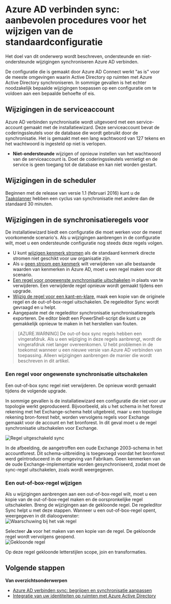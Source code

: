 <properties
    pageTitle="Azure AD verbinden sync: aanbevolen procedures voor het wijzigen van de standaardconfiguratie | Microsoft Azure"
    description="Bevat de aanbevolen procedures voor het wijzigen van de standaardconfiguratie van Azure AD verbinden sync."
    services="active-directory"
    documentationCenter=""
    authors="andkjell"
    manager="femila"
    editor=""/>

<tags
    ms.service="active-directory"
    ms.workload="identity"
    ms.tgt_pltfrm="na"
    ms.devlang="na"
    ms.topic="article"
    ms.date="08/22/2016"
    ms.author="markvi;andkjell"/>


# <a name="azure-ad-connect-sync-best-practices-for-changing-the-default-configuration"></a>Azure AD verbinden sync: aanbevolen procedures voor het wijzigen van de standaardconfiguratie
Het doel van dit onderwerp wordt beschreven, ondersteunde en niet-ondersteunde wijzigingen synchroniseren Azure AD verbinden.

De configuratie die is gemaakt door Azure AD Connect werkt "as is" voor de meeste omgevingen waarin Active Directory op ruimten met Azure Active Directory synchroniseren. In sommige gevallen is het echter noodzakelijk bepaalde wijzigingen toepassen op een configuratie om te voldoen aan een bepaalde behoefte of eis.

## <a name="changes-to-the-service-account"></a>Wijzigingen in de serviceaccount
Azure AD verbinden synchronisatie wordt uitgevoerd met een service-account gemaakt met de installatiewizard. Deze serviceaccount bevat de coderingssleutels voor de database die wordt gebruikt door de synchronisatie. Het is gemaakt met een lang wachtwoord van 127 tekens en het wachtwoord is ingesteld op niet is verlopen.

- **Niet-ondersteunde** wijzigen of opnieuw instellen van het wachtwoord van de serviceaccount is. Doet de coderingssleutels vernietigt en de service is geen toegang tot de database en kan niet worden gestart.

## <a name="changes-to-the-scheduler"></a>Wijzigingen in de scheduler
Beginnen met de release van versie 1.1 (februari 2016) kunt u de [Taakplanner](active-directory-aadconnectsync-feature-scheduler.md) hebben een cyclus van synchronisatie met andere dan de standaard 30 minuten.

## <a name="changes-to-synchronization-rules"></a>Wijzigingen in de synchronisatieregels voor
De installatiewizard biedt een configuratie die moet werken voor de meest voorkomende scenario's. Als u wijzigingen aanbrengen in de configuratie wilt, moet u een ondersteunde configuratie nog steeds deze regels volgen.

- U kunt [wijzigen kenmerk stromen](active-directory-aadconnectsync-change-the-configuration.md#other-common-attribute-flow-changes) als de standaard kenmerk directe stromen niet geschikt voor uw organisatie zijn.
- Als u [geen stroom een kenmerk](active-directory-aadconnectsync-change-the-configuration.md#do-not-flow-an-attribute) wilt verwijderen van alle bestaande waarden van kenmerken in Azure AD, moet u een regel maken voor dit scenario.
- [Een regel voor ongewenste synchronisatie uitschakelen](#disable-an-unwanted-sync-rule) in plaats van te verwijderen. Een verwijderde regel opnieuw wordt gemaakt tijdens een upgrade.
- [Wijzig de regel voor een kant-en-klare](#change-an-out-of-box-rule), maak een kopie van de originele regel en de out-of-box-regel uitschakelen. De regeleditor Sync wordt gevraagd en u helpt.
- Aangepaste met de regeleditor synchronisatie synchronisatieregels exporteren. De editor biedt een PowerShell-script die kunt u ze gemakkelijk opnieuw te maken in het herstellen van fouten.

>[AZURE.WARNING] De out-of-box sync regels hebben een vingerafdruk. Als u een wijziging in deze regels aanbrengt, wordt de vingerafdruk niet langer overeenkomen. U hebt problemen in de toekomst wanneer u een nieuwe versie van Azure AD verbinden van toepassing. Alleen wijzigingen aanbrengen de manier die wordt beschreven in dit artikel.

### <a name="disable-an-unwanted-sync-rule"></a>Een regel voor ongewenste synchronisatie uitschakelen
Een out-of-box sync regel niet verwijderen. De opnieuw wordt gemaakt tijdens de volgende upgrade.

In sommige gevallen is de installatiewizard een configuratie die niet voor uw topologie werkt geproduceerd. Bijvoorbeeld, als u het schema in het forest rekening met het Exchange-schema hebt uitgebreid, maar u een topologie rekening bron-forest hebt, worden vervolgens regels voor Exchange gemaakt voor de account en het bronforest. In dit geval moet u de regel synchronisatie uitschakelen voor Exchange.

![Regel uitgeschakeld sync](./media/active-directory-aadconnectsync-best-practices-changing-default-configuration/exchangedisabledrule.png)

In de afbeelding, de aangetroffen een oude Exchange 2003-schema in het accountforest. Dit schema-uitbreiding is toegevoegd voordat het bronforest werd geïntroduceerd in de omgeving van Fabrikam. Geen kenmerken van de oude Exchange-implementatie worden gesynchroniseerd, zodat moet de sync-regel uitschakelen, zoals wordt weergegeven.

### <a name="change-an-out-of-box-rule"></a>Een out-of-box-regel wijzigen
Als u wijzigingen aanbrengen aan een out-of-box-regel wilt, moet u een kopie van de out-of-box-regel maken en de oorspronkelijke regel uitschakelen. Breng de wijzigingen aan de gekloonde regel. De regeleditor Sync helpt u met deze stappen. Wanneer u een out-of-box-regel opent, weergegeven in dit dialoogvenster:  
![Waarschuwing bij het vak regel](./media/active-directory-aadconnectsync-best-practices-changing-default-configuration/warningoutofboxrule.png)

Selecteer **Ja** voor het maken van een kopie van de regel. De gekloonde regel wordt vervolgens geopend.  
![Gekloonde regel](./media/active-directory-aadconnectsync-best-practices-changing-default-configuration/clonedrule.png)

Op deze regel gekloonde letterstijlen scope, join en transformaties.

## <a name="next-steps"></a>Volgende stappen

**Van overzichtsonderwerpen**

- [Azure AD verbinden sync: begrijpen en synchronisatie aanpassen](active-directory-aadconnectsync-whatis.md)
- [Integratie van uw identiteiten op ruimten met Azure Active Directory](active-directory-aadconnect.md)
